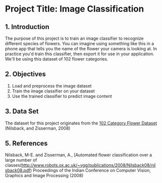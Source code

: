 # Project Title: Image Classification #

## 1. Introduction ##

The purpose of this project is to train an image classifier to recognize different species of flowers. You can imagine using something like this in a phone app that tells you the name of the flower your camera is looking at. In practice you'd train this classifier, then export it for use in your application. We'll be using this dataset of 102 flower categories.


## 2. Objectives ##

1. Load and preprocess the image dataset
2. Train the image classifier on your dataset
3. Use the trained classifier to predict image content

## 3. Data Set ##

The dataset for this project originates from the [102 Category Flower Dataset](http://www.robots.ox.ac.uk/~vgg/data/flowers/102/index.html) (Nilsback, and Zisserman, 2008)

## 5. References ##
Nilsback, M-E. and Zisserman, A., [Automated flower classification over a large number of classes(http://www.robots.ox.ac.uk/~vgg/publications/2008/Nilsback08/nilsback08.pdf)
Proceedings of the Indian Conference on Computer Vision, Graphics and Image Processing (2008)
